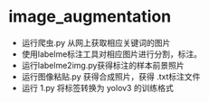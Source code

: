 # image_augmentation
* 运行爬虫.py 从网上获取相应关键词的图片
* 使用labelme标注工具对相应图片进行分割，标注。
* 运行labelme2img.py获得标注的样本前景照片
* 运行图像粘贴.py 获得合成照片，获得 <txt>.txt标注文件
* 运行 1.py 将标签转换为 yolov3 的训练格式

